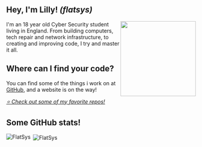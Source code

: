 ## Hey, I'm Lilly! *(flatsys)*

<img src="https://cdn.discordapp.com/avatars/761691278130937906/a_8546eb5e1f377563166a80f61bb6ab54.gif?size=1024" align="right" width="200px">
I'm an 18 year old Cyber Security student living in England.
From building computers, tech repair and network infrastructure, to creating and improving code, I try and master it all.

## Where can I find your code?
You can find some of the things i work on at <a target="_blank" href="https://github.com/flatsys">GitHub</a>, and a website is on the way!

<i><a href="https://github.com/flatsys/stars">⭐ Check out some of my favorite repos!</a></i>

## Some GitHub stats!

<p><img align="left" src="https://github-readme-stats.vercel.app/api/top-langs?username=FlatSys&show_icons=true&locale=en&theme=dracula&hide_border=true&layout=compact" alt="FlatSys" /></p>

<p>&nbsp;<img align="center" src="https://github-readme-stats.vercel.app/api?username=FlatSys&show_icons=true&count_private=true&locale=en&theme=dracula&hide_border=true&hide_rank=true&show=prs_merged_percentage&hide=issues" alt="FlatSys" /></p>


<!---
FlatSys/FlatSys is a ✨ special ✨ repository because its `README.md` (this file) appears on your GitHub profile.
You can click the Preview link to take a look at your changes.
--->
